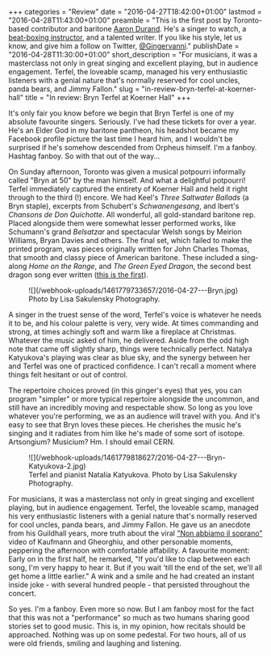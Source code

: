 +++
categories = "Review"
date = "2016-04-27T18:42:00+01:00"
lastmod = "2016-04-28T11:43:00+01:00"
preamble = "This is the first post by Toronto-based contributor and baritone [Aaron Durand](/talking-with-singers-aaron-durand/). He's a singer to watch, a [beat-boxing instructor](https://www.youtube.com/watch?v=s8Bh1Pmf5hg), and a talented writer. If you like his style, let us know, and give him a follow on Twitter, [@Gingervanni](https://twitter.com/Gingervanni)."
publishDate = "2016-04-28T11:30:00+01:00"
short_description = "For musicians, it was a masterclass not only in great singing and excellent playing, but in audience engagement. Terfel, the loveable scamp, managed his very enthusiastic listeners with a genial nature that's normally reserved for cool uncles, panda bears, and Jimmy Fallon."
slug = "in-review-bryn-terfel-at-koerner-hall"
title = "In review: Bryn Terfel at Koerner Hall"
+++

It's only fair you know before we begin that Bryn Terfel is one of my absolute favourite singers. Seriously. I've had these tickets for over a year. He's an Elder God in my baritone pantheon, his headshot became my Facebook profile picture the last time I heard him, and I wouldn't be surprised if he's somehow descended from Orpheus himself. I'm a fanboy. Hashtag fanboy. So with that out of the way...

On Sunday afternoon, Toronto was given a musical potpourri informally called "Bryn at 50" by the man himself. And what a delightful potpourri! Terfel immediately captured the entirety of Koerner Hall and held it right through to the third (!) encore. We had Keel's *Three Saltwater Ballads* (a Bryn staple), excerpts from Schubert's *Schwanengesang*, and Ibert's *Chansons de Don Quichotte*. All wonderful, all gold-standard baritone rep. Placed alongside them were somewhat lesser performed works, like Schumann's grand *Belsatzar* and spectacular Welsh songs by Meirion Williams, Bryan Davies and others. The final set, which failed to make the printed program, was pieces originally written for John Charles Thomas, that smooth and classy piece of American baritone. These included a sing-along *Home on the Range*, and *The Green Eyed Dragon*, the second best dragon song ever written ([this is the first](https://youtu.be/BEm0AjTbsac)).

<figure data-type="image">
![](/webhook-uploads/1461779733657/2016-04-27---Bryn.jpg)
<figcaption>Photo by Lisa Sakulensky Photography.</figcaption>
</figure>

A singer in the truest sense of the word, Terfel's voice is whatever he needs it to be, and his colour palette is very, very wide. At times commanding and strong, at times achingly soft and warm like a fireplace at Christmas. Whatever the music asked of him, he delivered. Aside from the odd high note that came off slightly sharp, things were technically perfect. Natalya Katyukova's playing was clear as blue sky, and the synergy between her and Terfel was one of practiced confidence. I can't recall a moment where things felt hesitant or out of control. 

The repertoire choices proved (in this ginger's eyes) that yes, you can program "simpler" or more typical repertoire alongside the uncommon, and still have an incredibly moving and respectable show.  So long as you love whatever you're performing, we as an audience will travel with you. And it's easy to see that Bryn loves these pieces. He cherishes the music he's singing and it radiates from him like he's made of some sort of isotope. Artsongium? Musicium? Hm. I should email CERN.  

<figure data-type="image">
![](/webhook-uploads/1461779818627/2016-04-27---Bryn-Katyukova-2.jpg)
<figcaption>Terfel and pianist Natalia Katyukova. Photo by Lisa Sakulensky Photography.</figcaption>
</figure>

For musicians, it was a masterclass not only in great singing and excellent playing, but in audience engagement. Terfel, the loveable scamp, managed his very enthusiastic listeners with a genial nature that's normally reserved for cool uncles, panda bears, and Jimmy Fallon. He gave us an anecdote from his Guildhall years, more truth about the viral ["Non abbiamo il soprano"](/ah-non-abbiamo-il-soprano/) video of Kaufmann and Gheorghiu, and other personable moments, peppering the afternoon with comfortable affability. A favourite moment: Early on in the first half, he remarked, "If you'd like to clap between each song, I'm very happy to hear it. But if you wait 'till the end of the set, we'll all get home a little earlier." A wink and a smile and he had created an instant inside joke - with several hundred people - that persisted throughout the concert.

So yes. I'm a fanboy. Even more so now. But I am fanboy most for the fact that this was not a "performance" so much as two humans sharing good stories set to good music. This is, in my opinion, how recitals should be approached. Nothing was up on some pedestal. For two hours, all of us were old friends, smiling and laughing and listening.

